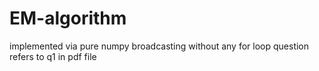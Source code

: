 # EM-algorithm
implemented via pure numpy broadcasting without any for loop
question refers to q1 in pdf file
